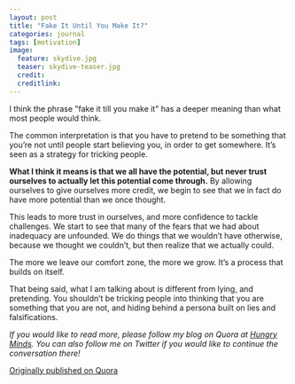 ```yaml
---
layout: post
title: "Fake It Until You Make It?"
categories: journal
tags: [motivation]
image:
  feature: skydive.jpg
  teaser: skydive-teaser.jpg
  credit:
  creditlink:
---
```


I think the phrase "fake it till you make it" has a deeper meaning than what most people would think.

The common interpretation is that you have to pretend to be something that you’re not until people start believing you, in order to get somewhere. It’s seen as a strategy for tricking people.

**What I think it means is that we all have the potential, but never trust ourselves to actually let this potential come through.** By allowing ourselves to give ourselves more credit, we begin to see that we in fact do have more potential than we once thought.

This leads to more trust in ourselves, and more confidence to tackle challenges. We start to see that many of the fears that we had about inadequacy are unfounded. We do things that we wouldn’t have otherwise, because we thought we couldn’t, but then realize that we actually could.

The more we leave our comfort zone, the more we grow. It’s a process that builds on itself.

That being said, what I am talking about is different from lying, and pretending. You shouldn’t be tricking people into thinking that you are something that you are not, and hiding behind a persona built on lies and falsifications.

*If you would like to read more, please follow my blog on Quora at <a href="https://hungryminds.quora.com/">Hungry Minds</a>. You can also follow me on Twitter if you would like to continue the conversation there!*

<a href="https://hungryminds.quora.com/Fake-It-Until-You-Make-It">Originally published on Quora</a>
